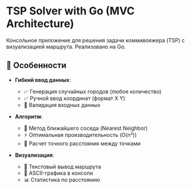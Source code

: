# TSP Solver with Go (MVC Architecture)

Консольное приложение для решения задачи коммивояжера (TSP) с визуализацией маршрута.
Реализовано на Go.

## 🚀 Особенности

- **Гибкий ввод данных**:
  - ✅ Генерация случайных городов (любое количество)
  - ✅ Ручной ввод координат (формат X Y)
  - 🔄 Валидация входных данных

- **Алгоритм**:
  - 🧠 Метод ближайшего соседа (Nearest Neighbor)
  - ⚡ Оптимальная производительность (O(n²))
  - 📏 Расчет точного расстояния между точками

- **Визуализация**:
  - 📜 Текстовый вывод маршрута
  - 🎨 ASCII-графика в консоли
  - 📊 Статистика по расстоянию
